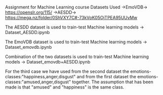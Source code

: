 Assignment for Machine Learning course
Datasets Used ->EmoVDB-> https://openslr.org/115/ 
              ->AESDD-> https://mega.nz/folder/0ShVXY7C#-73kVoK05OjTPEA95UUvMw
              
              
The AESDD dataset is used to train-test Machine learning models ->  Dataset_AESDD.ipynb


The EmoVDB dataset is used to train-test Machine learning models -> Dataset_emovdb.ipynb


Combination of the two datasets is used to train-test Machine learning models -> Dataset_emovdb+AESDD.ipynb

For the third case we have used from the second dataset the emotions-classes:"happiness,anger,disgust"
and from the first dataset the emotions-classes:"amused,anger,disgust" together. 
The assumption that has been made is that "amused" and "happiness" is the same class.
